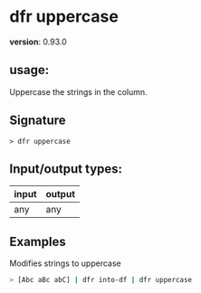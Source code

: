 # dfr uppercase

**version**: 0.93.0

## **usage**:

Uppercase the strings in the column.

## Signature

`> dfr uppercase `

## Input/output types:

| input | output |
| ----- | ------ |
| any   | any    |

## Examples

Modifies strings to uppercase

```bash
> [Abc aBc abC] | dfr into-df | dfr uppercase
```
